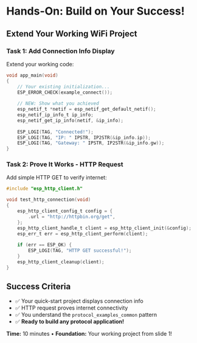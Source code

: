 # Hands-On: Build on Your Success!

## Extend Your Working WiFi Project

<div class="grid grid-cols-2 gap-8">

<div>

### Task 1: Add Connection Info Display
Extend your working code:
```c
void app_main(void)
{
    // Your existing initialization...
    ESP_ERROR_CHECK(example_connect());
    
    // NEW: Show what you achieved
    esp_netif_t *netif = esp_netif_get_default_netif();
    esp_netif_ip_info_t ip_info;
    esp_netif_get_ip_info(netif, &ip_info);
    
    ESP_LOGI(TAG, "Connected!");
    ESP_LOGI(TAG, "IP: " IPSTR, IP2STR(&ip_info.ip));
    ESP_LOGI(TAG, "Gateway: " IPSTR, IP2STR(&ip_info.gw));
}
```

</div>

<div>

### Task 2: Prove It Works - HTTP Request
Add simple HTTP GET to verify internet:
```c
#include "esp_http_client.h"

void test_http_connection(void)
{
    esp_http_client_config_t config = {
        .url = "http://httpbin.org/get",
    };
    esp_http_client_handle_t client = esp_http_client_init(&config);
    esp_err_t err = esp_http_client_perform(client);
    
    if (err == ESP_OK) {
        ESP_LOGI(TAG, "HTTP GET successful!");
    }
    esp_http_client_cleanup(client);
}
```

</div>

</div>

## Success Criteria
- ✅ Your quick-start project displays connection info
- ✅ HTTP request proves internet connectivity  
- ✅ You understand the `protocol_examples_common` pattern
- ✅ **Ready to build any protocol application!**

**Time:** 10 minutes • **Foundation:** Your working project from slide 1!